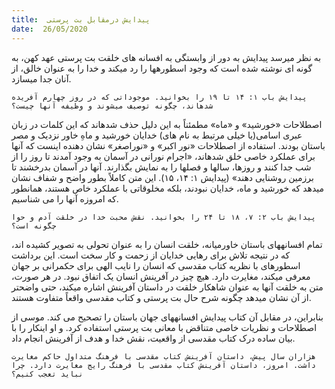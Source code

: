 ```yaml
---
title:  پیدایش درمقابل بت پرستی
date:  26/05/2020
---
```


به نظر میرسد پیدایش به دور از وابستگی به افسانه های خلقت بت پرستی عهد کهن، به گونه ای نوشته شده است که وجود اسطورهها را رد میکند و خدا را به عنوان خالق، از آنان جدا میسازد.

`پیدایش باب ۱: ۱۴ تا ۱۹ را بخوانید. موجوداتی که در روز چهارم آفریده شدهاند، چگونه توصیف میشوند و وظیفه آنها چیست؟`

اصطلاحات «خورشید»  و «ماه»  مطمئناً به این دلیل حذف شدهاند که این کلمات در زبان عبری اسامی(یا خیلی مرتبط به نام های) خدایان خورشید و ماهِ خاور نزدیک و مصر باستان بودند. استفاده از اصطلاحات «نور اکبر»  و «نوراصغر» نشان دهنده اینست که آنها برای عملکرد خاصی خلق شدهاند، «اجرام نورانی در آسمان به وجود آمدند تا روز را از شب جدا کنند و روزها، سالها و فصلها را به نمایش بگذارند. آنها در آسمان بدرخشند تا برزمین روشنایی دهند» (پیدایش ۱: ۱۴، ۱۵). این متن کاملاً بطور واضح و شفاف نشان میدهد که خورشید و ماه، خدایان نبودند، بلکه مخلوقاتی با عملکرد خاص هستند، همانطور که امروزه آنها را می شناسیم.

`پیدایش باب ۲: ۷، ۱۸ تا ۲۴ را بخوانید. نقش محبت خدا در خلقت آدم و حوا چگونه است؟`

تمام افسانههای باستان خاورمیانه، خلقت انسان را به عنوان تحولی به تصویر کشیده اند، که در نتیجه تلاش برای رهایی خدایان از زحمت و کار سخت است. این برداشت اسطورهای با نظریه کتاب مقدسی که انسان را نایب الهی برای حکمرانی بر جهان معرفی میکند، مغایرت دارد. هیچ چیز در آفرینش انسان یک اتفاق نبود. در هر صورت، متن به خلقت آنها به عنوان شاهکار خلقت در داستان آفرینش اشاره میکند، حتی واضحتر از آن نشان میدهد چگونه شرح حال بت پرستی و کتاب مقدسی واقعاً متفاوت هستند.

بنابراین، در مقابل آن کتاب پیدایش افسانههای جهان باستان را تصحیح می کند. موسی از اصطلاحات و نظریات خاصی متناقض با معانی بت پرستی استفاده کرد. و او اینکار را با بیان ساده درک کتاب مقدسی از واقعیت، نقش خدا و هدف از آفرینش انجام داد.

`هزاران سال پیش، داستان آفرینش کتاب مقدسی با فرهنگ متداول حاکم مغایرت داشت. امروز، داستان آفرینش کتاب مقدسی با فرهنگ رایج مغایرت دارد. چرا نباید تعجب کنیم؟`